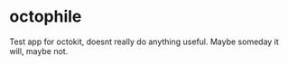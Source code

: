 octophile
=========

Test app for octokit, doesnt really do anything useful. Maybe someday it will, maybe not.


